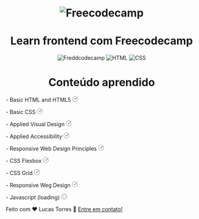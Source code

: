 

<h1 align="center">
    <img alt="Freecodecamp" src="https://www.freecodecamp.org/news/content/images/size/w1000/2020/02/67b2a9ba5e85822f237caae92111e938.gif" width="400"/>
    <br>
</h1>
<h1 align="center">
  Learn frontend com Freecodecamp 
</h1>



<p align="center">
  <img alt="Freddcodecamp" src="https://img.shields.io/badge/freecodecamp-done-green">
  
  <img alt="HTML" src="https://img.shields.io/badge/html-done-orange">
  
  <img alt="CSS" src="https://img.shields.io/badge/css-done-blue">
</p>


<h1 align="center">
  Conteúdo aprendido
</h1>

<p>
  - Basic HTML and HTML5 <img alt="Done" src="./assets/done.png" width="15px">
</p>
<p>
  - Basic CSS <img alt="Done" src="./assets/done.png" width="15px">
</p>
<p>
  - Applied Visual Design <img alt="Done" src="./assets/done.png" width="15px">
</p>
<p>
  - Applied Accessibility <img alt="Done" src="./assets/done.png" width="15px">
</p>
<p>
  - Responsive Web Design Principles <img alt="Done" src="./assets/done.png" width="15px">
</p>
<p>
  - CSS Flexbox <img alt="Done" src="./assets/done.png" width="15px">
</p>
<p>
  - CSS Grid <img alt="Done" src="./assets/done.png" width="15px">
</p>
<p>
  - Responsive Weg Design  <img alt="Done" src="./assets/done.png" width="15px">
</p>
<p>
  - Javascript (loading) <img alt="Done" src="./assets/loading.png" width="15px">
</p>


Feito com ♥ Lucas Torres :wave: [Entre em contato!](https://www.linkedin.com/in/torresfelicio/)
